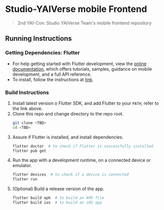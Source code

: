# Studio-YAIVerse mobile Frontend

> 2nd YAI-Con: Studio YAIVerse Team's mobile frontend repository

## Running Instructions

### Getting Dependencies: Flutter

* For help getting started with Flutter development, view the
[online documentation](https://docs.flutter.dev/), which offers tutorials,
samples, guidance on mobile development, and a full API reference.
* To install, follow the instructions at [link](https://flutter.dev/docs/get-started/install).

### Build Instructions
1. Install latest version o Flutter SDK, and add Flutter to your `PATH`, refer to the link above. 
2. Clone this repo and change directory to the repo root.
   ```bash
   git clone <TBD>
   cd <TBD>
   ```
3. Assure if Flutter is installed, and install dependencies.
   ```bash
   flutter doctor  # to check if Flutter is successfully installed
   flutter pub get
   ```
4. Run the app with a development runtime, on a connected device or emulator.
   ```bash
   flutter devices  # to check if a device is connected
   flutter run
   ```
5. (Optional) Build a release version of the app.
   ```bash
   flutter build apk  # to build an APK file
   flutter build ios  # to build an iOS app
   ```
